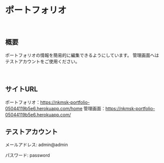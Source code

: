 # ポートフォリオ  

  　　
## 概要
ポートフォリオの情報を簡易的に編集できるようにしています。
管理画面へはテストアカウントをご使用ください。  

  　　
## サイトURL
ポートフォリオ：https://nkmsk-portfolio-05044119b5e6.herokuapp.com/home
管理画面：https://nkmsk-portfolio-05044119b5e6.herokuapp.com/
  　　
## テストアカウント
メールアドレス: admin@admin　　

パスワード: password
